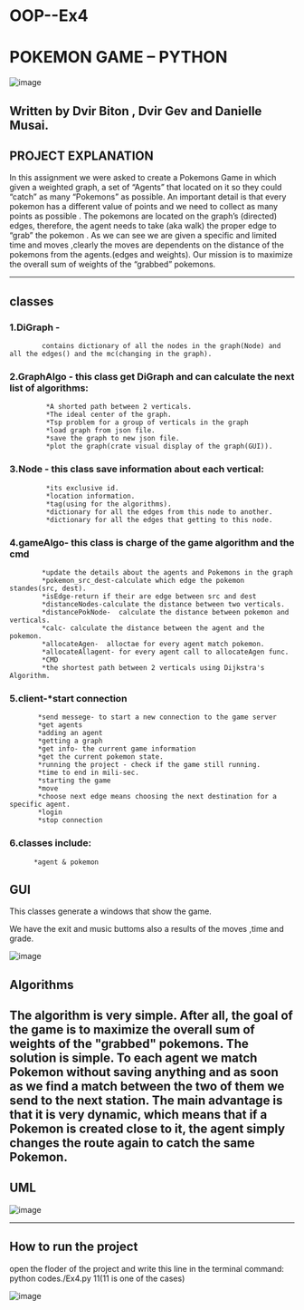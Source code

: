 
# OOP--Ex4
# POKEMON GAME – PYTHON
![image](https://user-images.githubusercontent.com/92378800/148260320-c740a7f5-ddf1-498e-bd29-94911c4e2d84.png)


## Written by Dvir Biton , Dvir Gev and Danielle Musai.

## PROJECT EXPLANATION

In this assignment  we were asked to create a Pokemons Game in which given a weighted graph, a set of “Agents” that located on it so they could “catch” as many “Pokemons” as possible.
An important detail is that every pokemon has a different value of points  and we need to collect as many points as possible .
The pokemons are located on the graph’s (directed) edges, therefore, the agent needs to take (aka walk) the proper edge to “grab” the pokemon .
As we can see we are given a specific and limited time and moves ,clearly the moves are dependents on the distance of the pokemons from the agents.(edges and weights).
Our mission is to maximize the overall sum of weights of the “grabbed” pokemons.

---
## classes

### 1.DiGraph - 
            contains dictionary of all the nodes in the graph(Node) and all the edges() and the mc(changing in the graph).

### 2.GraphAlgo - this class get DiGraph and can calculate the next list of algorithms:
             *A shorted path between 2 verticals.
             *The ideal center of the graph.
             *Tsp problem for a group of verticals in the graph
             *load graph from json file.
             *save the graph to new json file.
             *plot the graph(crate visual display of the graph(GUI)).

### 3.Node - this class save information about each vertical:
             *its exclusive id.
             *location information.
             *tag(using for the algorithms).
             *dictionary for all the edges from this node to another.
             *dictionary for all the edges that getting to this node.

### 4.gameAlgo- this class is charge of the game algorithm and the cmd
            *update the details about the agents and Pokemons in the graph
            *pokemon_src_dest-calculate which edge the pokemon standes(src, dest).
            *isEdge-return if their are edge between src and dest
            *distanceNodes-calculate the distance between two verticals.
            *distancePokNode-  calculate the distance between pokemon and verticals.
            *calc- calculate the distance between the agent and the pokemon.
            *allocateAgen-  alloctae for every agent match pokemon.
            *allocateAllagent- for every agent call to allocateAgen func.
            *CMD
            *the shortest path between 2 verticals using Dijkstra's Algorithm.

### 5.client-*start connection
           *send messege- to start a new connection to the game server
           *get agents
           *adding an agent
           *getting a graph
           *get info- the current game information
           *get the current pokemon state.
           *running the project - check if the game still running.
           *time to end in mili-sec.
           *starting the game 
           *move
           *choose next edge means choosing the next destination for a specific agent.
           *login
           *stop connection

### 6.classes include: 
          *agent & pokemon


## GUI
This classes generate a windows that show the game.

We have the exit and music buttoms also a results of the moves ,time and grade. 


![image](https://user-images.githubusercontent.com/92378800/148246637-1c7fe8ac-5531-4a0b-8d05-651b6a56c333.png)

## Algorithms

The algorithm is very simple.
After all, the goal of the game is to maximize the overall sum of weights of the "grabbed" pokemons.
The solution is simple. To each agent we match Pokemon without saving anything and as soon as we find a match between the two of them we send to the next station.
The main advantage is that it is very dynamic, which means that if a Pokemon is created close to it, the agent simply changes the route again to catch the same Pokemon.
---
## UML

![image](https://user-images.githubusercontent.com/92378800/148247697-b445d322-1915-443b-a8a2-eecd0fc4496c.png)

----
## How to run the project
open the floder of the project and write this line in the terminal command:
python codes./Ex4.py 11(11 is one of the cases)

![image](https://user-images.githubusercontent.com/92378800/148261828-9a3d3395-09b4-4c0e-a500-e3ff06c1ad0c.png)



